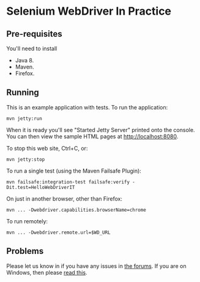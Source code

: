 # Selenium WebDriver In Practice
## Pre-requisites

You'll need to install

* Java 8.
* Maven.
* Firefox.

Running
---
This is an example application with tests. To run the application:

	mvn jetty:run
	
When it is ready you'll see "Started Jetty Server" printed onto the console.  You can then view the sample HTML pages at <http://localhost:8080>.

To stop this web site, Ctrl+C, or:

	mvn jetty:stop
	
To run a single test (using the Maven Failsafe Plugin):

	mvn failsafe:integration-test failsafe:verify -Dit.test=HelloWebDriverIT

On just in another browser, other than Firefox:

	mvn ... -Dwebdriver.capabilities.browserName=chrome

To run remotely:

	mvn ... -Dwebdriver.remote.url=$WD_URL

Problems
---
Please let us know in if you have any issues in [the forums](https://forums.manning.com/forums/selenium-webdriver-in-practice). If you are on Windows, then please [read this](https://forums.manning.com/posts/list/36669.page).